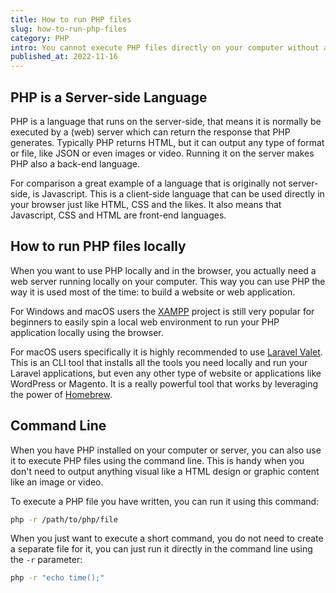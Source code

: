 ```yaml
---
title: How to run PHP files
slug: how-to-run-php-files
category: PHP
intro: You cannot execute PHP files directly on your computer without any additional tools. You need a (local) webserver that can run the PHP files.
published_at: 2022-11-16
---
```


## PHP is a Server-side Language

PHP is a language that runs on the server-side, that means it is normally be executed by a (web) server which can return the response that PHP generates. Typically PHP returns HTML, but it can output any type of format or file, like JSON or even images or video. Running it on the server makes PHP also a back-end language.

For comparison a great example of a language that is originally not server-side, is Javascript. This is a client-side language that can be used directly in your browser just like HTML, CSS and the likes. It also means that Javascript, CSS and HTML are front-end languages.

## How to run PHP files locally

When you want to use PHP locally and in the browser, you actually need a web server running locally on your computer. This way you can use PHP the way it is used most of the time: to build a website or web application.

For Windows and macOS users the [XAMPP](https://www.apachefriends.org/) project is still very popular for beginners to easily spin a local web environment to run your PHP application locally using the browser.

For macOS users specifically it is highly recommended to use [Laravel Valet](https://laravel.com/docs/valet). This is an CLI tool that installs all the tools you need locally and run your Laravel applications, but even any other type of website or applications like WordPress or Magento. It is a really powerful tool that works by leveraging the power of [Homebrew](https://brew.sh/).

## Command Line

When you have PHP installed on your computer or server, you can also use it to execute PHP files using the command line. This is handy when you don't need to output anything visual like a HTML design or graphic content like an image or video.

To execute a PHP file you have written, you can run it using this command:

```bash
php -r /path/to/php/file
```

When you just want to execute a short command, you do not need to create a separate file for it, you can just run it directly in the command line using the `-r` parameter:

```bash
php -r "echo time();"
```

